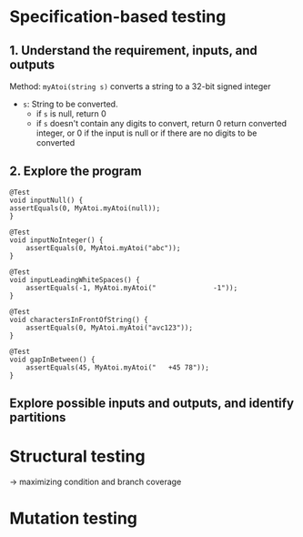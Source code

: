 # Specification-based testing

## 1. Understand the requirement, inputs, and outputs

Method: `myAtoi(string s)`
converts a string to a 32-bit signed integer

- `s`: String to be converted.
    - if `s` is null, return 0
    - if `s` doesn't contain any digits to convert, return 0
      return converted integer, or 0 if the input is null or if there are no digits to be converted

## 2. Explore the program

```
@Test
void inputNull() {
assertEquals(0, MyAtoi.myAtoi(null));
}

@Test
void inputNoInteger() {
    assertEquals(0, MyAtoi.myAtoi("abc"));
}

@Test
void inputLeadingWhiteSpaces() {
    assertEquals(-1, MyAtoi.myAtoi("              -1"));
}

@Test
void charactersInFrontOfString() {
    assertEquals(0, MyAtoi.myAtoi("avc123"));
}

@Test
void gapInBetween() {
    assertEquals(45, MyAtoi.myAtoi("   +45 78"));
}
```

## Explore possible inputs and outputs, and identify partitions


# Structural testing

-> maximizing condition and branch coverage

# Mutation testing